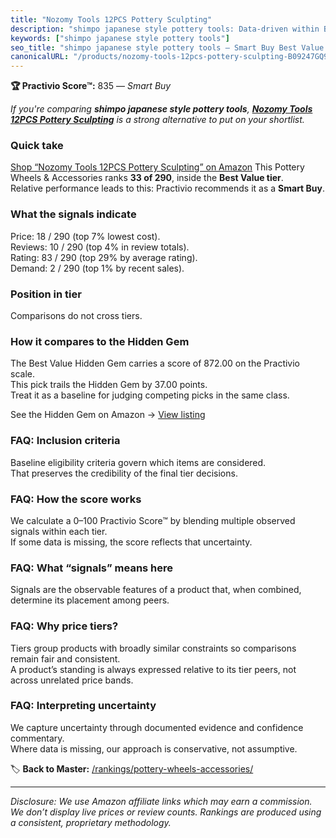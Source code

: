 ```yaml
---
title: "Nozomy Tools 12PCS Pottery Sculpting"
description: "shimpo japanese style pottery tools: Data-driven within Best Value ranking using the Practivio Score™. Positioned by quality, value, demand, findability, momen…"
keywords: ["shimpo japanese style pottery tools"]
seo_title: "shimpo japanese style pottery tools — Smart Buy Best Value (2025)"
canonicalURL: "/products/nozomy-tools-12pcs-pottery-sculpting-B09247GQ92/"
---
```


**🏆 Practivio Score™:** 835 — _Smart Buy_


*If you're comparing **shimpo japanese style pottery tools**, **[Nozomy Tools 12PCS Pottery Sculpting](https://www.amazon.com/dp/B09247GQ92?tag=practivio-20)** is a strong alternative to put on your shortlist.*
### Quick take
[Shop “Nozomy Tools 12PCS Pottery Sculpting” on Amazon](https://www.amazon.com/dp/B09247GQ92?tag=practivio-20)
This Pottery Wheels & Accessories ranks **33 of 290**, inside the **Best Value tier**.  
Relative performance leads to this: Practivio recommends it as a **Smart Buy**.

### What the signals indicate
Price: 18 / 290 (top 7% lowest cost).  
Reviews: 10 / 290 (top 4% in review totals).  
Rating: 83 / 290 (top 29% by average rating).  
Demand: 2 / 290 (top 1% by recent sales).

### Position in tier
Comparisons do not cross tiers.

### How it compares to the Hidden Gem
The Best Value Hidden Gem carries a score of 872.00 on the Practivio scale.  
This pick trails the Hidden Gem by 37.00 points.  
Treat it as a baseline for judging competing picks in the same class.  

See the Hidden Gem on Amazon → [View listing](https://www.amazon.com/dp/B08C7MHVXS?tag=practivio-20)

### FAQ: Inclusion criteria
Baseline eligibility criteria govern which items are considered.  
That preserves the credibility of the final tier decisions.

### FAQ: How the score works
We calculate a 0–100 Practivio Score™ by blending multiple observed signals within each tier.  
If some data is missing, the score reflects that uncertainty.

### FAQ: What “signals” means here
Signals are the observable features of a product that, when combined, determine its placement among peers.

### FAQ: Why price tiers?
Tiers group products with broadly similar constraints so comparisons remain fair and consistent.  
A product’s standing is always expressed relative to its tier peers, not across unrelated price bands.

### FAQ: Interpreting uncertainty
We capture uncertainty through documented evidence and confidence commentary.  
Where data is missing, our approach is conservative, not assumptive.


🏷️ **Back to Master:** [/rankings/pottery-wheels-accessories/](/rankings/pottery-wheels-accessories/)

---
_Disclosure: We use Amazon affiliate links which may earn a commission. We don’t display live prices or review counts. Rankings are produced using a consistent, proprietary methodology._
